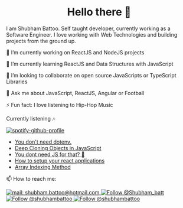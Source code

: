 <h1 align="center">
  Hello there 👋
</h1>

I am Shubham Battoo. Self taught developer, currently working as a Software Engineer. I love working with Web Technologies and building projects from the ground up.

🔭 I’m currently working on ReactJS and NodeJS projects

🌱 I’m currently learning ReactJS and Data Structures with JavaScript

👯 I’m looking to collaborate on open source JavaScripts or TypeScript Libraries

💬 Ask me about JavaScript, ReactJS, Angular or Football 

⚡ Fun fact: I love listening to Hip-Hop Music

Currently listening 🎶
  
[![spotify-github-profile](https://spotify-github-profile.vercel.app/api/view?uid=shubhambatt997&cover_image=true&theme=novatorem&show_offline=false&background_color=121212&interchange=false&bar_color=53b14f&bar_color_cover=false)](https://spotify-github-profile.vercel.app/api/view?uid=shubhambatt997&redirect=true)

<!--START_SECTION:feed-->
* [You don&#39;t need dotenv.](https:&#x2F;&#x2F;dev.to&#x2F;shubhambattoo&#x2F;you-dont-need-dotenv-9)
* [Deep Cloning Objects in JavaScript](https:&#x2F;&#x2F;dev.to&#x2F;shubhambattoo&#x2F;deep-cloning-objects-in-javascript-1816)
* [You dont need JS for that? 🤯](https:&#x2F;&#x2F;dev.to&#x2F;shubhambattoo&#x2F;you-dont-need-js-for-that-370i)
* [How to setup your react applications](https:&#x2F;&#x2F;dev.to&#x2F;shubhambattoo&#x2F;how-to-setup-your-react-applications-5222)
* [Array Indexing Method](https:&#x2F;&#x2F;dev.to&#x2F;shubhambattoo&#x2F;array-indexing-method-1bag)
<!--END_SECTION:feed-->

📫 How to reach me:
<p align="left">
  <a href="mailto:shubham.battoo@hotmail.com">
    <img src="https://img.shields.io/badge/--email?label=E-mail&logo=microsoft-outlook&style=social" alt="mail: shubham.battoo@hotmail.com" />
  </a>
  <a href="https://twitter.com/Shubham_batt">
    <img src="https://img.shields.io/twitter/follow/Shubham_batt?label=follow&style=social" alt="Follow @Shubham_batt" />
  </a>
  <a href="https://www.linkedin.com/in/shubhambattoo/">
    <img src="https://img.shields.io/badge/-Shubham Battoo-blue?style=flat-square&logo=Linkedin&logoColor=white&link=https://www.linkedin.com/in/shubhambattoo/" alt="Follow @shubhambattoo" />
  </a>
  <a href="https://www.github.com/shubhambattoo/">
    <img src="https://img.shields.io/github/followers/shubhambattoo?label=follow&style=social" alt="Follow @shubhambattoo" />
  </a>
</p>
